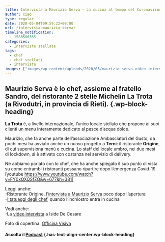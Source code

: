 ```yaml
---
title: Intervista a Maurizio Serva – La cucina al tempo del Coronavirus
author: ciao
type: regular
date: 2020-05-04T09:59:22+00:00
url: /intervista-maurizio-serva/
timeline_notification:
  - 1588586365
categories:
  - Interviste stellate
tags:
  - chef
  - chef stellati
  - intervista
images: ["images/wp-content/uploads/2020/05/maurizio-serva-video-intervista.webp"]
---
```

## Maurizio Serva è lo chef, assieme al fratello Sandro, del ristorante 2 stelle Michelin La Trota (a Rivodutri, in provincia di Rieti). {.wp-block-heading}

**La Trota** è, a livello internazionale, l&#8217;unico locale stellato che propone ai suoi clienti un menu interamente dedicato al pesce d&#8217;acqua dolce. 

Maurizio, che fa anche parte dell&#8217;associazione Ambasciatori del Gusto, da pochi mesi ha avviato anche un nuovo progetto a **Terni**: il ristorante **Origine**, di cui supervisiona menù e cucina. Lo staff del locale umbro, nei due mesi di lockdown, si è attivato con costanza nel servizio di delivery.

Ne abbiamo parlato con lo chef, che ha anche spiegato il suo punto di vista su come entrambi i ristoranti possano ripartire dopo l&#8217;emergenza Covid-19. [youtube https://www.youtube.com/watch?v=FY0xQXQSfZQ&w=677&h=381] 

Leggi anche:  
-Ristorante Origine, <a rel="noreferrer noopener" href="https://aleepepe.com/2019/12/21/la-nuova-origine-della-terni-gourmet-parola-di-maurizio-serva/" target="_blank">l&#8217;intervista a Maurizio Serva</a> poco dopo l&#8217;apertura  
&#8211;<a rel="noreferrer noopener" href="https://aleepepe.com/2020/04/22/tatuaggi-degli-chef/" target="_blank">I tatuaggi degli chef</a>, quando l&#8217;inchiostro entra in cucina

Vedi anche:  
-La <a rel="noreferrer noopener" href="https://aleepepe.com/2020/04/19/intervista-iside-de-cesare/" target="_blank">video intervista</a> a Iside De Cesare

Foto di copertina: <a rel="noreferrer noopener" href="http://www.officinavisiva.it/" target="_blank">Officina Visiva </a>

#### **Ascolta il <a rel="noreferrer noopener" href="https://apple.co/352xcOm" target="_blank">Podcast</a>** {.has-text-align-center.wp-block-heading}